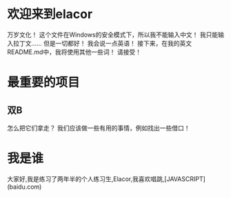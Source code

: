 <h1>欢迎来到elacor</h1>
万岁文化！ 这个文件在Windows的安全模式下，所以我不能输入中文！ 我只能输入拉丁文......
但是一切都好！ 我会说一点英语！ 接下来，在我的英文README.md中，我将使用其他一些词！ 请接受！
<h1>最重要的项目</h1>
<h2>双B</h2> 
怎么把它们拿走？ 我们应该做一些有用的事情，例如找出一些借口！
<h1>我是谁</h1>
大家好,我是练习了两年半的个人练习生,Elacor,我喜欢唱跳,[JAVASCRIPT](baidu.com)
<script>
alert(prompt("你是谁？"))
</script>
  
